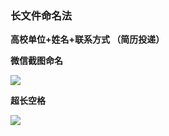 ### 长文件命名法

**高校单位+姓名+联系方式 （简历投递）**

**微信截图命名**

![](https://pic1.imgdb.cn/item/68d9a8b8c5157e1a88420b76.png)

**超长空格**

![](https://pic1.imgdb.cn/item/68d9a904c5157e1a88420b88.png)